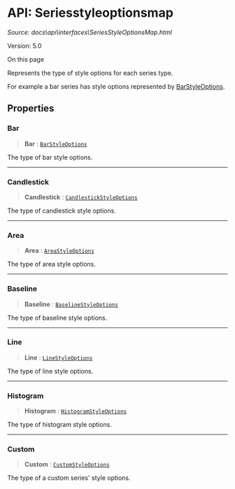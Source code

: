 # API: Seriesstyleoptionsmap

*Source: docs\api\interfaces\SeriesStyleOptionsMap.html*

Version: 5.0

On this page

Represents the type of style options for each series type.

For example a bar series has style options represented by [BarStyleOptions](BarStyleOptions.md).

## Properties[​](SeriesStyleOptionsMap.html#properties "Direct link to Properties")

### Bar[​](SeriesStyleOptionsMap.html#bar "Direct link to Bar")

> **Bar** : [`BarStyleOptions`](BarStyleOptions.md)

The type of bar style options.

* * *

### Candlestick[​](SeriesStyleOptionsMap.html#candlestick "Direct link to Candlestick")

> **Candlestick** : [`CandlestickStyleOptions`](CandlestickStyleOptions.md)

The type of candlestick style options.

* * *

### Area[​](SeriesStyleOptionsMap.html#area "Direct link to Area")

> **Area** : [`AreaStyleOptions`](AreaStyleOptions.md)

The type of area style options.

* * *

### Baseline[​](SeriesStyleOptionsMap.html#baseline "Direct link to Baseline")

> **Baseline** : [`BaselineStyleOptions`](BaselineStyleOptions.md)

The type of baseline style options.

* * *

### Line[​](SeriesStyleOptionsMap.html#line "Direct link to Line")

> **Line** : [`LineStyleOptions`](LineStyleOptions.md)

The type of line style options.

* * *

### Histogram[​](SeriesStyleOptionsMap.html#histogram "Direct link to Histogram")

> **Histogram** : [`HistogramStyleOptions`](HistogramStyleOptions.md)

The type of histogram style options.

* * *

### Custom[​](SeriesStyleOptionsMap.html#custom "Direct link to Custom")

> **Custom** : [`CustomStyleOptions`](CustomStyleOptions.md)

The type of a custom series' style options.

